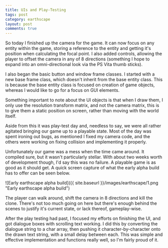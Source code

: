 ```yaml
---
title: UIs and Play-Testing
tags: post
category: earthscape
layout: post
comments: true
---
```


So today I finished up the camera for the game. It can now focus on any entity within the game, storing a reference to the entity and getting it's position when calculating the focal point. I also added controls, allowing the player to offset the camera in any of 8 directions (something I hope to expand into an omni-directional look via the PS Vita thumb sticks).

I also began the basic button and window frame classes. I started with a new base frame class, which doesn't inherit from the base entity class. This is because the base entity class is focused on creation of game objects, whereas I would like to go for a focus on GUI elements. 

Something important to note about the UI objects is that when I draw them, I only use the resolution transform matrix, and not the camera matrix, this is to give them a static position on screen, rather than moving with the world itself.

Aside from this it was play-test day and, needless to say, we were all rather agitated bringing our game up to a playable state. Most of the day was spent ironing out bugs, as mentioned I fixed my camera code, and the others were working on fixing collision and implementing it properly.

Unfortunately our game was a mess when the time came around. It compiled sure, but it wasn't particularly stellar. With about two weeks worth of development though, I'd say this was no failure. A playable game is as good as it should get. A quick screen capture of what the early alpha build has to offer can be seen below.

![Early earthscape alpha build]({{ site.baseurl }}/images/earthscape/1.png "Early earthscape alpha build")	

The player can walk around, shift the camera in 8 directions and kill the clone. There's not too much going on here but there's enough behind the scenes to justify it's current state, or lack thereof, gameplay-wise.

After the play testing had past, I focused my efforts on finishing the UI, and got dialogue boxes with scrolling text working. I did this by converting the dialogue string to a char array, then pushing it character-by-character onto the drawn text string, with a small delay between each. This was  simple and effective implementation and functions really well, so I'm fairly proud of it.